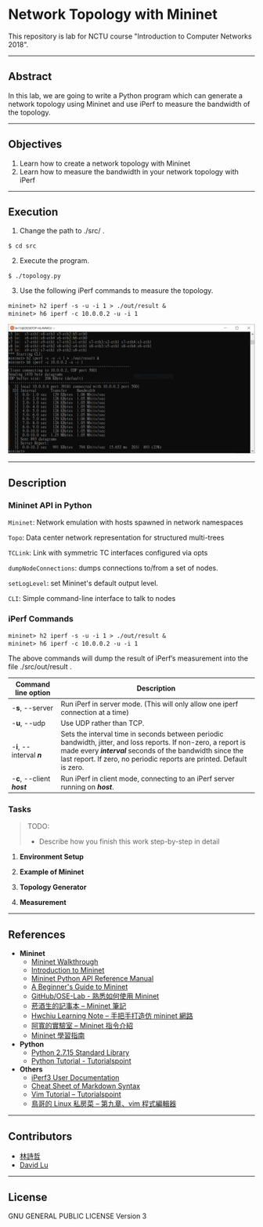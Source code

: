 # Network Topology with Mininet

This repository is lab for NCTU course "Introduction to Computer Networks 2018".

---
## Abstract

In this lab, we are going to write a Python program which can generate a network topology using Mininet and use iPerf to measure the bandwidth of the topology.

---
## Objectives

1. Learn how to create a network topology with Mininet
2. Learn how to measure the bandwidth in your network topology with iPerf

---
## Execution

1. Change the path to ./src/ .
```
$ cd src
```
2. Execute the program.
```
$ ./topology.py
```
3. Use the following iPerf commands to measure the topology.
```
mininet> h2 iperf -s -u -i 1 > ./out/result &
mininet> h6 iperf -c 10.0.0.2 -u -i 1
```
![](/src/Capture.PNG)

---
## Description

### Mininet API in Python

`Mininet`: Network emulation with hosts spawned in network namespaces

`Topo`: Data center network representation for structured multi-trees

`TCLink`: Link with symmetric TC interfaces configured via opts

`dumpNodeConnections`: dumps connections to/from a set of nodes.

`setLogLevel`: set Mininet's default output level.

`CLI`: Simple command-line interface to talk to nodes

### iPerf Commands

```
mininet> h2 iperf -s -u -i 1 > ./out/result &
mininet> h6 iperf -c 10.0.0.2 -u -i 1
```
The above commands will dump the result of iPerf’s measurement into the file ./src/out/result .

| Command line option | Description |
| ------------------- | ----------- |
| -**s**, --server | Run iPerf in server mode. (This will only allow one iperf connection at a time) |
| -**u**, --udp | Use UDP rather than TCP. |
| -**i**, --interval ***n*** | Sets the interval time in seconds between periodic bandwidth, jitter, and loss reports. If non-zero, a report is made every ***interval*** seconds of the bandwidth since the last report. If zero, no periodic reports are printed. Default is zero. |
| -**c**, --client ***host*** | Run iPerf in client mode, connecting to an iPerf server running on ***host***. |

### Tasks

> TODO:
> * Describe how you finish this work step-by-step in detail

1. **Environment Setup**


2. **Example of Mininet**


3. **Topology Generator**


4. **Measurement**

---
## References

* **Mininet**
    * [Mininet Walkthrough](http://mininet.org/walkthrough/)
    * [Introduction to Mininet](https://github.com/mininet/mininet/wiki/Introduction-to-Mininet)
    * [Mininet Python API Reference Manual](http://mininet.org/api/annotated.html)
    * [A Beginner's Guide to Mininet](https://opensourceforu.com/2017/04/beginners-guide-mininet/)
    * [GitHub/OSE-Lab - 熟悉如何使用 Mininet](https://github.com/OSE-Lab/Learning-SDN/blob/master/Mininet/README.md)
    * [菸酒生的記事本 – Mininet 筆記](https://blog.laszlo.tw/?p=81)
    * [Hwchiu Learning Note – 手把手打造仿 mininet 網路](https://hwchiu.com/setup-mininet-like-environment.html)
    * [阿寬的實驗室 – Mininet 指令介紹](https://ting-kuan.blog/2017/11/09/%E3%80%90mininet%E6%8C%87%E4%BB%A4%E4%BB%8B%E7%B4%B9%E3%80%91/)
    * [Mininet 學習指南](https://www.sdnlab.com/11495.html)
* **Python**
    * [Python 2.7.15 Standard Library](https://docs.python.org/2/library/index.html)
    * [Python Tutorial - Tutorialspoint](https://www.tutorialspoint.com/python/)
* **Others**
    * [iPerf3 User Documentation](https://iperf.fr/iperf-doc.php#3doc)
    * [Cheat Sheet of Markdown Syntax](https://www.markdownguide.org/cheat-sheet)
    * [Vim Tutorial – Tutorialspoint](https://www.tutorialspoint.com/vim/index.htm)
    * [鳥哥的 Linux 私房菜 – 第九章、vim 程式編輯器](http://linux.vbird.org/linux_basic/0310vi.php)

---
## Contributors

* [林詩哲](https://github.com/lin130917)
* [David Lu](https://github.com/yungshenglu)

---
## License

GNU GENERAL PUBLIC LICENSE Version 3
